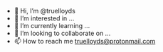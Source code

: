 - 👋 Hi, I’m @truelloyds
- 👀 I’m interested in ...
- 🌱 I’m currently learning ...
- 💞️ I’m looking to collaborate on ...
- 📫 How to reach me truelloyds@protonmail.com

<!---
truelloyds/truelloyds is a ✨ special ✨ repository because its `README.md` (this file) appears on your GitHub profile.
You can click the Preview link to take a look at your changes.
--->
